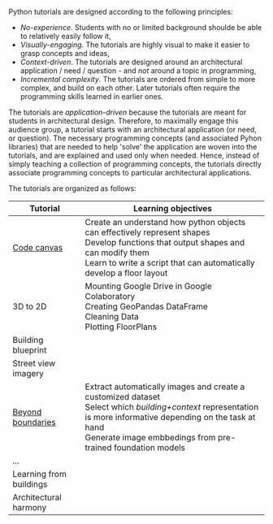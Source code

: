 Python tutorials are designed according to the following principles:

- *No-experience*. Students with no or limited background shoulde be able to relatively easily follow it,
- *Visually-engaging*. The tutorials are highly visual to make it easier to grasp concepts and ideas, 
- *Context-driven*. The tutorials are designed around an architectural application / need / question - and *not* around a topic in programming,
- *Incremental complexity*. The tutorials are ordered from simple to more complex, and build on each other. Later tutorials often require the programming skills learned in earlier ones.

The tutorials are *application-driven* because the tutorials are meant for students in architectural design. 
Therefore, to maximally engage this audience group, a tutorial starts with an architectural application (or need, or question). 
The necessary programming concepts (and associated Pyhon libraries) that are needed to help 'solve' the application are woven into the tutorials, and are explained and used only when needed. 
Hence, instead of simply teaching a collection of programming concepts, the tutorials directly associate programming concepts to particular architectural applications. 

The tutorials are organized as follows:


| Tutorial | Learning objectives |
| --- | --- |
| [Code canvas](./1_code_canvas.ipynb) | Create an understand how python objects can effectively represent shapes <br>Develop functions that output shapes and can modify them <br>Learn to write a script that can automatically develop a floor layout|
| 3D to 2D | Mounting Google Drive in Google Colaboratory <br>Creating GeoPandas DataFrame <br>Cleaning Data <br>Plotting FloorPlans|
| Building blueprint |  |
| Street view imagery |  |
| [Beyond boundaries](./5_beyond_boundaries.ipynb) | Extract automatically images and create a customized dataset <br> Select which *building+context* representation is more informative depending on the task at hand <br>Generate image embbedings from pre-trained foundation models |
| ... |  |
| Learning from buildings |  |
| Architectural harmony |  |
